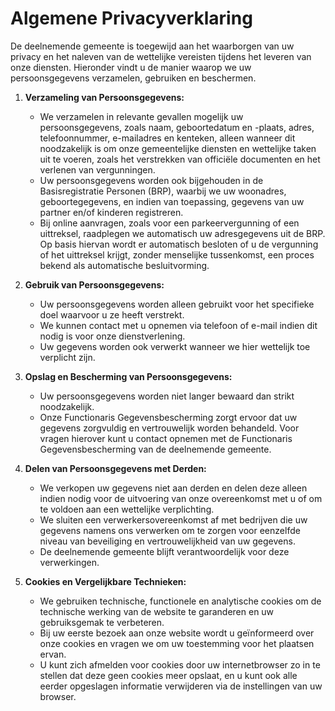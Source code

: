 # Algemene Privacyverklaring

De deelnemende gemeente is toegewijd aan het waarborgen van uw privacy en het naleven van de wettelijke vereisten tijdens het leveren van onze diensten. Hieronder vindt u de manier waarop we uw persoonsgegevens verzamelen, gebruiken en beschermen.

1. **Verzameling van Persoonsgegevens:**

   - We verzamelen in relevante gevallen mogelijk uw persoonsgegevens, zoals naam, geboortedatum en -plaats, adres, telefoonnummer, e-mailadres en kenteken, alleen wanneer dit noodzakelijk is om onze gemeentelijke diensten en wettelijke taken uit te voeren, zoals het verstrekken van officiële documenten en het verlenen van vergunningen.
   - Uw persoonsgegevens worden ook bijgehouden in de Basisregistratie Personen (BRP), waarbij we uw woonadres, geboortegegevens, en indien van toepassing, gegevens van uw partner en/of kinderen registreren.
   - Bij online aanvragen, zoals voor een parkeervergunning of een uittreksel, raadplegen we automatisch uw adresgegevens uit de BRP. Op basis hiervan wordt er automatisch besloten of u de vergunning of het uittreksel krijgt, zonder menselijke tussenkomst, een proces bekend als automatische besluitvorming.

2. **Gebruik van Persoonsgegevens:**

   - Uw persoonsgegevens worden alleen gebruikt voor het specifieke doel waarvoor u ze heeft verstrekt.
   - We kunnen contact met u opnemen via telefoon of e-mail indien dit nodig is voor onze dienstverlening.
   - Uw gegevens worden ook verwerkt wanneer we hier wettelijk toe verplicht zijn.

3. **Opslag en Bescherming van Persoonsgegevens:**

   - Uw persoonsgegevens worden niet langer bewaard dan strikt noodzakelijk.
   - Onze Functionaris Gegevensbescherming zorgt ervoor dat uw gegevens zorgvuldig en vertrouwelijk worden behandeld. Voor vragen hierover kunt u contact opnemen met de Functionaris Gegevensbescherming van de deelnemende gemeente.

4. **Delen van Persoonsgegevens met Derden:**

   - We verkopen uw gegevens niet aan derden en delen deze alleen indien nodig voor de uitvoering van onze overeenkomst met u of om te voldoen aan een wettelijke verplichting.
   - We sluiten een verwerkersovereenkomst af met bedrijven die uw gegevens namens ons verwerken om te zorgen voor eenzelfde niveau van beveiliging en vertrouwelijkheid van uw gegevens.
   - De deelnemende gemeente blijft verantwoordelijk voor deze verwerkingen.

5. **Cookies en Vergelijkbare Technieken:**
   - We gebruiken technische, functionele en analytische cookies om de technische werking van de website te garanderen en uw gebruiksgemak te verbeteren.
   - Bij uw eerste bezoek aan onze website wordt u geïnformeerd over onze cookies en vragen we om uw toestemming voor het plaatsen ervan.
   - U kunt zich afmelden voor cookies door uw internetbrowser zo in te stellen dat deze geen cookies meer opslaat, en u kunt ook alle eerder opgeslagen informatie verwijderen via de instellingen van uw browser.
